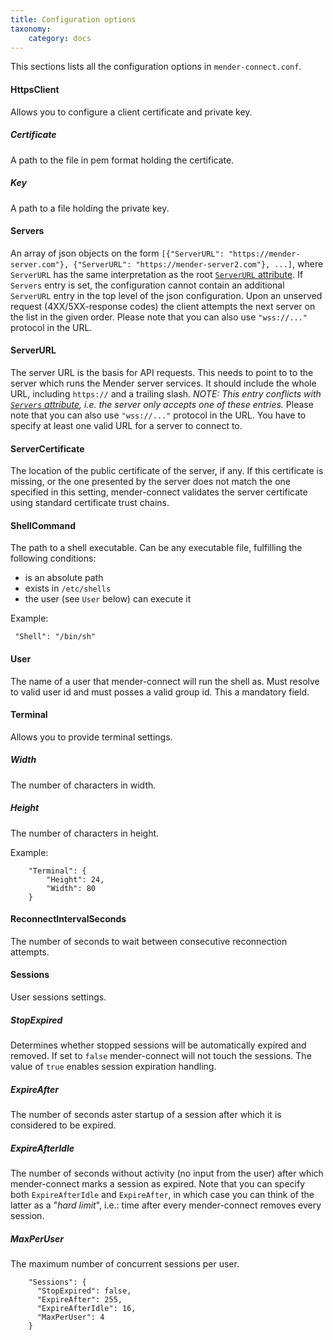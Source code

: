 ```yaml
---
title: Configuration options
taxonomy:
    category: docs
---
```


This sections lists all the configuration options in `mender-connect.conf`.

#### HttpsClient

Allows you to configure a client certificate and private key.

##### Certificate

A path to the file in pem format holding the certificate.

##### Key

A path to a file holding the private key.

#### Servers

An array of json objects on the form `[{"ServerURL":
"https://mender-server.com"}, {"ServerURL": "https://mender-server2.com"},
...]`, where `ServerURL` has the same interpretation as the root [`ServerURL`
attribute](#ServerURL). If `Servers` entry is set, the configuration cannot
contain an additional `ServerURL` entry in the top level of the json
configuration. Upon an unserved request (4XX/5XX-response codes) the client
attempts the next server on the list in the given order. Please note that 
you can also use `"wss://..."` protocol in the URL.

#### ServerURL

The server URL is the basis for API requests. This needs to point to to the
server which runs the Mender server services. It should include the whole URL,
including `https://` and a trailing slash. *NOTE: This entry conflicts with
[`Servers` attribute](#Servers), i.e. the server only accepts one of these entries.*
Please note that you can also use `"wss://..."` protocol in the URL.
You have to specify at least one valid URL for a server to connect to.

#### ServerCertificate

The location of the public certificate of the server, if any. If this
certificate is missing, or the one presented by the server does not match the
one specified in this setting, mender-connect validates the server certificate using
standard certificate trust chains.

#### ShellCommand

The path to a shell executable. Can be any executable file, fulfilling the following
conditions:
* is an absolute path
* exists in `/etc/shells`
* the user (see `User` below) can execute it

Example:

```
 "Shell": "/bin/sh"
```

#### User

The name of a user that mender-connect will run the shell as. Must resolve to valid
user id and must posses a valid group id. This a mandatory field.

#### Terminal

Allows you to provide terminal settings.

##### Width

The number of characters in width.

##### Height

The number of characters in height.

Example:

```
    "Terminal": {
        "Height": 24,
        "Width": 80
    }
```

#### ReconnectIntervalSeconds

The number of seconds to wait between consecutive reconnection attempts.

#### Sessions

User sessions settings.

##### StopExpired

Determines whether stopped sessions will be automatically expired and removed.
If set to `false` mender-connect will
not touch the sessions. The value of `true` enables session expiration
handling.

##### ExpireAfter

The number of seconds aster startup of a session after which it is considered
to be expired.

##### ExpireAfterIdle

The number of seconds without activity (no input from the user) after which
mender-connect marks a session as expired. Note that you can specify both
`ExpireAfterIdle` and `ExpireAfter`, in which case you can think of the latter
as a "_hard limit_", i.e.: time after every mender-connect removes every session.

##### MaxPerUser

The maximum number of concurrent sessions per user.

```
    "Sessions": {
      "StopExpired": false,
      "ExpireAfter": 255,
      "ExpireAfterIdle": 16,
      "MaxPerUser": 4
    }
```

